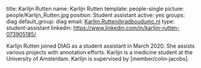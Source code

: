 title: Karlijn Rutten
name: Karlijn Rutten
template: people-single
picture: people/Karlijn_Rutten.jpg
position: Student assistant
active: yes
groups: diag
default_group: diag
email: Karlijn.Rutten@radboudumc.nl
type: student-assistant
linkedin: https://www.linkedin.com/in/karlijn-rutten-073905185/

Karlijn Rutten joined DIAG as a student assistant in March 2020. She assists various projects with annotation efforts. Karlijn is a medicine student at the University of Amsterdam. Karlijn is supervised by [member/colin-jacobs].
